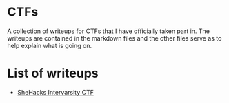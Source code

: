 # CTFs
A collection of writeups for CTFs that I have officially taken part in.
The writeups are contained in the markdown files and the other files serve as to help explain what is going on.
# List of writeups
- [SheHacks Intervarsity CTF](/SIC(AspireCTF))
